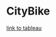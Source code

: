 # CityBike

[link to tableau](https://public.tableau.com/shared/PB4NTZG53?:display_count=n&:origin=viz_share_link)  
